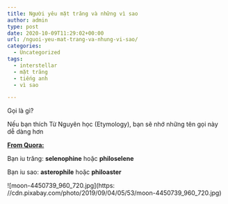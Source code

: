 ```yaml
---
title: Người yêu mặt trăng và những vì sao
author: admin
type: post
date: 2020-10-09T11:29:02+00:00
url: /nguoi-yeu-mat-trang-va-nhung-vi-sao/
categories:
  - Uncategorized
tags:
  - interstellar
  - mặt trăng
  - tiếng anh
  - vì sao

---
```

Gọi là gì? 

Nếu bạn thích Từ Nguyên học (Etymology), bạn sẽ nhớ những tên gọi này dễ dàng hơn

**[From Quora: ][1]**

Bạn iu trăng: **selenophine** hoặc **philoselene**

Bạn iu sao: **asterophile** hoặc **philoaster**


![moon-4450739_960_720.jpg](https: //cdn.pixabay.com/photo/2019/09/04/05/53/moon-4450739_960_720.jpg)


 [1]: https://www.quora.com/What-do-we-call-a-person-who-loves-moon-and-stars/answer/Nicholas-Webb-1
 [2]: https://pixabay.com/illustrations/moon-star-boy-fishing-dream-4450739/
